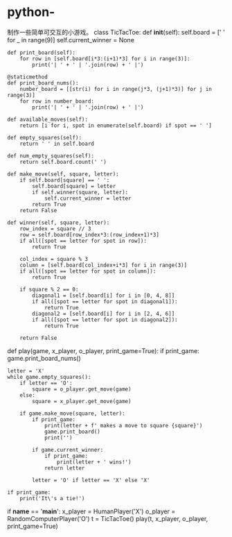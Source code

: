 # python-
制作一些简单可交互的小游戏。
class TicTacToe:
    def __init__(self):
        self.board = [' ' for _ in range(9)]
        self.current_winner = None

    def print_board(self):
        for row in [self.board[i*3:(i+1)*3] for i in range(3)]:
            print('| ' + ' | '.join(row) + ' |')

    @staticmethod
    def print_board_nums():
        number_board = [[str(i) for i in range(j*3, (j+1)*3)] for j in range(3)]
        for row in number_board:
            print('| ' + ' | '.join(row) + ' |')

    def available_moves(self):
        return [i for i, spot in enumerate(self.board) if spot == ' ']

    def empty_squares(self):
        return ' ' in self.board

    def num_empty_squares(self):
        return self.board.count(' ')

    def make_move(self, square, letter):
        if self.board[square] == ' ':
            self.board[square] = letter
            if self.winner(square, letter):
                self.current_winner = letter
            return True
        return False

    def winner(self, square, letter):
        row_index = square // 3
        row = self.board[row_index*3:(row_index+1)*3]
        if all([spot == letter for spot in row]):
            return True

        col_index = square % 3
        column = [self.board[col_index+i*3] for i in range(3)]
        if all([spot == letter for spot in column]):
            return True

        if square % 2 == 0:
            diagonal1 = [self.board[i] for i in [0, 4, 8]]
            if all([spot == letter for spot in diagonal1]):
                return True
            diagonal2 = [self.board[i] for i in [2, 4, 6]]
            if all([spot == letter for spot in diagonal2]):
                return True

        return False


def play(game, x_player, o_player, print_game=True):
    if print_game:
        game.print_board_nums()

    letter = 'X'
    while game.empty_squares():
        if letter == 'O':
            square = o_player.get_move(game)
        else:
            square = x_player.get_move(game)

        if game.make_move(square, letter):
            if print_game:
                print(letter + f' makes a move to square {square}')
                game.print_board()
                print('')

            if game.current_winner:
                if print_game:
                    print(letter + ' wins!')
                return letter

            letter = 'O' if letter == 'X' else 'X'

    if print_game:
        print('It\'s a tie!')

if __name__ == '__main__':
    x_player = HumanPlayer('X')
    o_player = RandomComputerPlayer('O')
    t = TicTacToe()
    play(t, x_player, o_player, print_game=True)
